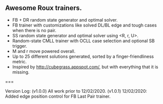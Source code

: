 ## Awesome Roux trainers.
- FB + DR random state generator and optimal solver.
- FB trainer with customizations like solved DL/BL edge and tough cases when there is no pair.
- SS random state generator and optimal solver using <R, r, U>.
- Random-state CMLL trainer with OCLL case selection and optional SB trigger.
- M and r move powered overall.
- Up to 25 different solutions generated, sorted by a finger-friendliness metric.
- Inspired by http://cubegrass.appspot.com/, but with everything that it is missing.


===

Version Log:
(v1.0.0) All work prior to 12/02/2020.
(v1.0.1) 12/02/2020: Added edge position control for FB Last Pair trainer.

